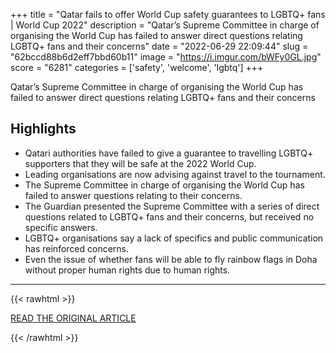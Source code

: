 +++
title = "Qatar fails to offer World Cup safety guarantees to LGBTQ+ fans | World Cup 2022"
description = "Qatar’s Supreme Committee in charge of organising the World Cup has failed to answer direct questions relating LGBTQ+ fans and their concerns"
date = "2022-06-29 22:09:44"
slug = "62bccd88b6d2eff7bbd60b11"
image = "https://i.imgur.com/bWFy0GL.jpg"
score = "6281"
categories = ['safety', 'welcome', 'lgbtq']
+++

Qatar’s Supreme Committee in charge of organising the World Cup has failed to answer direct questions relating LGBTQ+ fans and their concerns

## Highlights

- Qatari authorities have failed to give a guarantee to travelling LGBTQ+ supporters that they will be safe at the 2022 World Cup.
- Leading organisations are now advising against travel to the tournament.
- The Supreme Committee in charge of organising the World Cup has failed to answer questions relating to their concerns.
- The Guardian presented the Supreme Committee with a series of direct questions related to LGBTQ+ fans and their concerns, but received no specific answers.
- LGBTQ+ organisations say a lack of specifics and public communication has reinforced concerns.
- Even the issue of whether fans will be able to fly rainbow flags in Doha without proper human rights due to human rights.

---

{{< rawhtml >}}
  <p class="article-category">
    <a target="_blank" href="https://www.theguardian.com/football/2022/jun/29/qatar-fails-to-offer-world-cup-safety-guarantees-to-lgbtq-fans?utm_term=Autofeed&amp;CMP=twt_gu&amp;utm_medium&amp;utm_source=Twitter#Echobox=1656508320">READ THE ORIGINAL ARTICLE</a>
  </p>
{{< /rawhtml >}}
